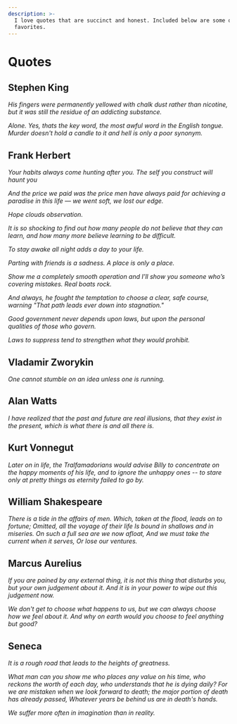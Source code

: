 ```yaml
---
description: >-
  I love quotes that are succinct and honest. Included below are some of my
  favorites.
---
```


# Quotes

## Stephen King

_His fingers were permanently yellowed with chalk dust rather than nicotine, but it was still the residue of an addicting substance._ 

_Alone. Yes, thats the key word, the most awful word in the English tongue. Murder doesn't hold a candle to it and hell is only a poor synonym._

## Frank Herbert

_Your habits always come hunting after you. The self you construct will haunt you_

_And the price we paid was the price men have always paid for achieving a paradise in this life — we went soft, we lost our edge._

_Hope clouds observation._

_It is so shocking to find out how many people do not believe that they can learn, and how many more believe learning to be difficult._

_To stay awake all night adds a day to your life._

_Parting with friends is a sadness. A place is only a place._

_Show me a completely smooth operation and I’ll show you someone who’s covering mistakes. Real boats rock._

_And always, he fought the temptation to choose a clear, safe course, warning "That path leads ever down into stagnation."_

_Good government never depends upon laws, but upon the personal qualities of those who govern._

_Laws to suppress tend to strengthen what they would prohibit._

## Vladamir Zworykin

_One cannot stumble on an idea unless one is running._ 

## Alan Watts

_I have realized that the past and future are real illusions, that they exist in the present, which is what there is and all there is._

## Kurt Vonnegut

_Later on in life, the Tralfamadorians would advise Billy to concentrate on the happy moments of his life, and to ignore the unhappy ones -- to stare only at pretty things as eternity failed to go by._ 

## William Shakespeare

_There is a tide in the affairs of men. Which, taken at the flood, leads on to fortune; Omitted, all the voyage of their life Is bound in shallows and in miseries. On such a full sea are we now afloat, And we must take the current when it serves, Or lose our ventures._

## Marcus Aurelius

_If you are pained by any external thing, it is not this thing that disturbs you, but your own judgement about it. And it is in your power to wipe out this judgement now._ 

_We don't get to choose what happens to us, but we can always choose how we feel about it. And why on earth would you choose to feel anything but good?_

## Seneca

_It is a rough road that leads to the heights of greatness._ 

_What man can you show me who places any value on his time, who reckons the worth of each day, who understands that he is dying daily? For we are mistaken when we look forward to death; the major portion of death has already passed, Whatever years be behind us are in death's hands._

_We suffer more often in imagination than in reality._

